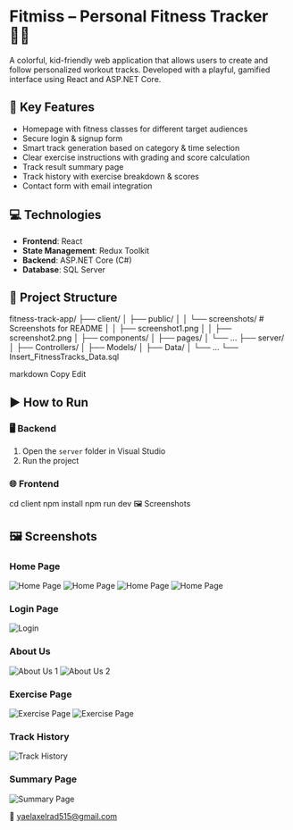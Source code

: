 # Fitmiss – Personal Fitness Tracker 🏃‍♀️

A colorful, kid-friendly web application that allows users to create and follow personalized workout tracks. Developed with a playful, gamified interface using React and ASP.NET Core.

## 🎯 Key Features

- Homepage with fitness classes for different target audiences  
- Secure login & signup form  
- Smart track generation based on category & time selection  
- Clear exercise instructions with grading and score calculation  
- Track result summary page  
- Track history with exercise breakdown & scores  
- Contact form with email integration  

## 💻 Technologies

- **Frontend**: React  
- **State Management**: Redux Toolkit  
- **Backend**: ASP.NET Core (C#)  
- **Database**: SQL Server  

## 📁 Project Structure

fitness-track-app/
├── client/
│ ├── public/
│ │ └── screenshots/ # Screenshots for README
│ │ ├── screenshot1.png
│ │ ├── screenshot2.png
│ ├── components/
│ ├── pages/
│ └── ...
├── server/
│ ├── Controllers/
│ ├── Models/
│ ├── Data/
│ └── ...
└── Insert_FitnessTracks_Data.sql

markdown
Copy
Edit

## ▶️ How to Run

### 🖥 Backend
1. Open the `server` folder in Visual Studio  
2. Run the project  

### 🌐 Frontend

cd client
npm install
npm run dev
🖼 Screenshots
## 🖼 Screenshots

### Home Page
![Home Page](Screenshots/HomePage.png)
![Home Page](Screenshots/%D7%A6%D7%99%D7%9C%D7%95%D7%9D%20%D7%9E%D7%A1%D7%9A%202025-06-03%20214225.png)
![Home Page](Screenshots/%D7%A6%D7%99%D7%9C%D7%95%D7%9D%20%D7%9E%D7%A1%D7%9A%202025-06-03%20214239.png)
![Home Page](Screenshots/%D7%A6%D7%99%D7%9C%D7%95%D7%9D%20%D7%9E%D7%A1%D7%9A%202025-06-03%20214252.png)

### Login Page
![Login](Screenshots/%D7%A6%D7%99%D7%9C%D7%95%D7%9D%20%D7%9E%D7%A1%D7%9A%202025-06-03%20214322.png)

### About Us
![About Us 1](Screenshots/%D7%A6%D7%99%D7%9C%D7%95%D7%9D%20%D7%9E%D7%A1%D7%9A%202025-06-03%20214346.png)
![About Us 2](Screenshots/%D7%A6%D7%99%D7%9C%D7%95%D7%9D%20%D7%9E%D7%A1%D7%9A%202025-06-03%20214357.png)

### Exercise Page
![Exercise Page](Screenshots/%D7%A6%D7%99%D7%9C%D7%95%D7%9D%20%D7%9E%D7%A1%D7%9A%202025-06-03%20214447.png)
![Exercise Page](Screenshots/%D7%A6%D7%99%D7%9C%D7%95%D7%9D%20%D7%9E%D7%A1%D7%9A%202025-06-03%20214502.png)

### Track History
![Track History](Screenshots/%D7%A6%D7%99%D7%9C%D7%95%D7%9D%20%D7%9E%D7%A1%D7%9A%202025-06-03%20214804.png)

### Summary Page
![Summary Page](Screenshots/%D7%A6%D7%99%D7%9C%D7%95%D7%9D%20%D7%9E%D7%A1%D7%9A%202025-06-03%20214559.png)




📧 yaelaxelrad515@gmail.com
